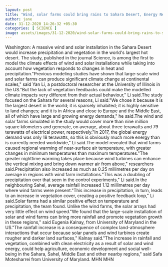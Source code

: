 ```yaml
---
layout: post
title: "Wind, solar farms could bring rains to Sahara Desert, Energy News, ET EnergyWorld"
author: jane 
date: 31-12-2020 14:26:32 +05:30 
categories: [ SCIENCE ] 
image: assets/images/31-12-2020/wind-solar-farms-could-bring-rains-to-sahara-desert.jpg
---
```

Washington: A massive wind and solar installation in the Sahara Desert would increase precipitation and vegetation in the world's largest hot desert. The study, published in the journal Science, is among the first to model the climate effects of wind and solar installations while taking into account how vegetation responds to changes in heat and precipitation."Previous modeling studies have shown that large-scale wind and solar farms can produce significant climate change at continental scales," said Yan Li, a postdoctoral researcher at the University of Illinois in the US."But the lack of vegetation feedbacks could make the modelled climate impacts very different from their actual behaviour," Li said.The study focused on the Sahara for several reasons, Li said."We chose it because it is the largest desert in the world; it is sparsely inhabited; it is highly sensitive to land changes; and it is in Africa and close to Europe and the Middle East, all of which have large and growing energy demands," he said.The wind and solar farms simulated in the study would cover more than nine million square kilometers and generate, on average, about three terawatts and 79 terawatts of electrical power, respectively."In 2017, the global energy demand was only 18 terawatts, so this is obviously much more energy than is currently needed worldwide," Li said.The model revealed that wind farms caused regional warming of near-surface air temperature, with greater changes in minimum temperatures than maximum temperatures."The greater nighttime warming takes place because wind turbines can enhance the vertical mixing and bring down warmer air from above," researchers said.Precipitation also increased as much as 0.25 millimetres per day on average in regions with wind farm installations."This was a doubling of precipitation over that seen in the control experiments," Li said.In the neighbouring Sahel, average rainfall increased 1.12 millimetres per day where wind farms were present."This increase in precipitation, in turn, leads to an increase in vegetation cover, creating a positive feedback loop," Li said.Solar farms had a similar positive effect on temperature and precipitation, the team found. Unlike the wind farms, the solar arrays had very little effect on wind speed."We found that the large-scale installation of solar and wind farms can bring more rainfall and promote vegetation growth in these regions," said Eugenia Kalnay, from University of Maryland in the US."The rainfall increase is a consequence of complex land-atmosphere interactions that occur because solar panels and wind turbines create rougher and darker land surfaces," Kalnay said."The increase in rainfall and vegetation, combined with clean electricity as a result of solar and wind energy, could help agriculture, economic development and social well-being in the Sahara, Sahel, Middle East and other nearby regions," said Safa Motesharrei from University of Maryland. MHN MHN